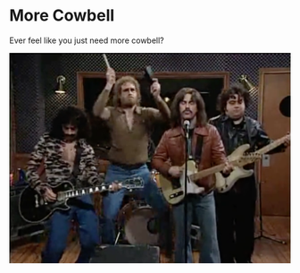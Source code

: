 # More Cowbell

Ever feel like you just need more cowbell?

![more cowbell screenshot](images/MoreCowbell.png "More Cowbell Screenshot")
